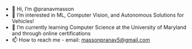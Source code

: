 - 👋 Hi, I’m @pranavmasson
- 👀 I’m interested in ML, Computer Vision, and Autonomous Solutions for Vehicles!
- 🌱 I’m currently learning Computer Science at the University of Maryland and through online certifications
- 📫 How to reach me - email: massonpranav5@gmail.com

